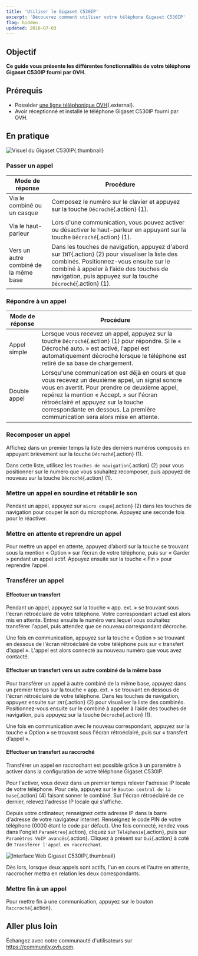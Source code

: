 ```yaml
---
title: 'Utiliser le Gigaset C530IP'
excerpt: 'Découvrez comment utiliser votre téléphone Gigaset C530IP'
flag: hidden
updated: 2018-07-03
---
```


## Objectif

**Ce guide vous présente les différentes fonctionnalités de votre téléphone Gigaset C530IP fourni par OVH.**

## Prérequis

- Posséder [une ligne téléphonique OVH](https://www.ovhtelecom.fr/telephonie/){.external}.
- Avoir réceptionné et installé le téléphone Gigaset C530IP fourni par OVH.

## En pratique

![Visuel du Gigaset C530IP](images/c530ip.png){.thumbnail}
 
### Passer un appel

|Mode de réponse|Procédure|
|---|---|
|Via le combiné ou un casque|Composez le numéro sur le clavier et appuyez sur la touche `Décroché`{.action} (1).|
|Via le haut-parleur|Lors d'une communication, vous pouvez activer ou désactiver le haut-parleur en appuyant sur la touche `Décroché`{.action} (1).|
|Vers un autre combiné de la même base|Dans les touches de navigation, appuyez d'abord  sur `INT`{.action} (2) pour visualiser la liste des combinés. Positionnez-vous ensuite sur le combiné à appeler à l’aide des touches de navigation, puis appuyez sur la touche `Décroché`{.action} (1).|

### Répondre à un appel

|Mode de réponse|Procédure|
|---|---|
|Appel simple|Lorsque vous recevez un appel, appuyez sur la touche `Décroché`{.action} (1) pour répondre. Si le « Décroché auto. » est activé, l'appel est automatiquement décroché lorsque le téléphone est retiré de sa base de chargement.|
|Double appel|Lorsqu'une communication est déjà en cours et que vous recevez un deuxième appel, un signal sonore vous en avertit. Pour prendre ce deuxième appel, repérez la mention « Accept. » sur l'écran rétroéclairé et appuyez sur la touche correspondante en dessous. La première communication sera alors mise en attente.|

### Recomposer un appel

Affichez dans un premier temps la liste des derniers numéros composés en appuyant brièvement sur la touche `Décroché`{.action} (1).

Dans cette liste, utilisez les `Touches de navigation`{.action} (2) pour vous positionner sur le numéro que vous souhaitez recomposer, puis appuyez de nouveau sur la touche `Décroché`{.action} (1).

### Mettre un appel en sourdine et rétablir le son

Pendant un appel, appuyez sur `micro coupé`{.action} (2) dans les touches de navigation pour couper le son du microphone. Appuyez une seconde fois pour le réactiver.

### Mettre en attente et reprendre un appel

Pour mettre un appel en attente, appuyez d’abord sur la touche se trouvant sous la mention « Option » sur l’écran de votre téléphone, puis sur « Garder » pendant un appel actif. Appuyez ensuite sur la touche « Fin » pour reprendre l’appel.

### Transférer un appel

#### Effectuer un transfert

Pendant un appel, appuyez sur la touche « app. ext. » se trouvant sous l'écran rétroéclairé de votre téléphone. Votre correspondant actuel est alors mis en attente. Entrez ensuite le numéro vers lequel vous souhaitez transférer l'appel, puis attendez que ce nouveau correspondant décroche.

Une fois en communication, appuyez sur la touche « Option » se trouvant en dessous de l'écran rétroéclairé de votre téléphone puis sur « transfert d’appel ». L'appel est alors connecté au nouveau numéro que vous avez contacté.

#### Effectuer un transfert vers un autre combiné de la même base

Pour transférer un appel à autre combiné de la même base, appuyez dans un premier temps sur la touche « app. ext. » se trouvant en dessous de l'écran rétroéclairé de votre téléphone. Dans les touches de navigation, appuyez ensuite sur `INT`{.action} (2) pour visualiser la liste des combinés. Positionnez-vous ensuite sur le combiné à appeler à l’aide des touches de navigation, puis appuyez sur la touche `Décroché`{.action} (1).

Une fois en communication avec le nouveau correspondant, appuyez sur la touche « Option » se trouvant sous l'écran rétroéclairé, puis sur « transfert d’appel ».

#### Effectuer un transfert au raccroché

Transférer un appel en raccrochant est possible grâce à un paramètre à activer dans la configuration de votre téléphone Gigaset C530IP.

Pour l'activer, vous devez dans un premier temps relever l'adresse IP locale de votre téléphone. Pour cela, appuyez sur le `Bouton central de la base`{.action} (4) faisant sonner le combiné. Sur l'écran rétroéclairé de ce dernier, relevez l'adresse IP locale qui s'affiche.

Depuis votre ordinateur, renseignez cette adresse IP dans la barre d'adresse de votre navigateur internet. Renseignez le code PIN de votre téléphone (0000 étant le code par défaut). Une fois connecté, rendez vous dans l'onglet `Paramètres`{.action}, cliquez sur `Téléphonie`{.action}, puis sur `Paramètres VoIP avancés`{.action}. Cliquez à présent sur `Oui`{.action} à coté de `Transférer l'appel en raccrochant`.

![Interface Web Gigaset C530IP](images/c530ip-web.png){.thumbnail}

Dès lors, lorsque deux appels sont actifs, l'un en cours et l'autre en attente, raccrocher mettra en relation les deux correspondants.

### Mettre fin à un appel

Pour mettre fin à une communication, appuyez sur le bouton `Raccroché`{.action}.

## Aller plus loin

Échangez avec notre communauté d'utilisateurs sur <https://community.ovh.com>.
